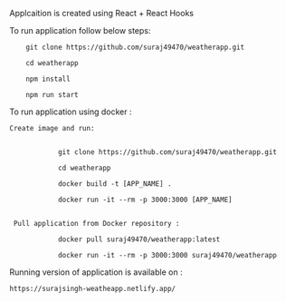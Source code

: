 Applcaition is created using React + React Hooks


To run application follow below steps:


        git clone https://github.com/suraj49470/weatherapp.git
        
        cd weatherapp
        
        npm install
        
        npm run start


To run application using docker :


    Create image and run:


                git clone https://github.com/suraj49470/weatherapp.git
        
                cd weatherapp

                docker build -t [APP_NAME] .

                docker run -it --rm -p 3000:3000 [APP_NAME]
        

     Pull application from Docker repository :

                docker pull suraj49470/weatherapp:latest

                docker run -it --rm -p 3000:3000 suraj49470/weatherapp







Running version of application is available on :

    https://surajsingh-weatheapp.netlify.app/
